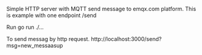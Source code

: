 Simple HTTP server with MQTT send message to emqx.com platform.
This is example with one endpoint /send


Run
go run ./...


To send messag by http request.
http://localhost:3000/send?msg=new_messaasup